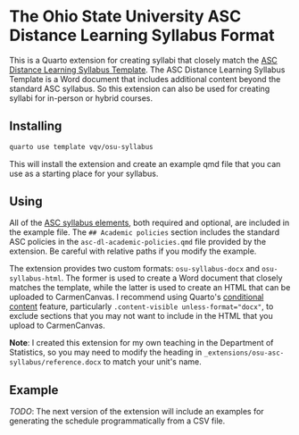 # The Ohio State University ASC Distance Learning Syllabus Format

This is a Quarto extension for creating syllabi that closely 
match the [ASC Distance Learning Syllabus Template](https://go.osu.edu/ascsyllabustemplate). 
The ASC Distance Learning Syllabus Template is a Word document that includes 
additional content beyond the standard ASC syllabus. So this extension 
can also be used for creating syllabi for in-person or hybrid courses.


## Installing

```bash
quarto use template vqv/osu-syllabus
```

This will install the extension and create an example qmd file that you can 
use as a starting place for your syllabus.

## Using

All of the 
[ASC syllabus elements](https://asccas.osu.edu/submission/development/submission-materials/syllabus-elements), 
both required and optional, are included in the example file. The 
`## Academic policies` section includes the standard ASC policies 
in the `asc-dl-academic-policies.qmd` file provided by the extension. 
Be careful with relative paths if you modify the example. 

The extension provides two custom formats: `osu-syllabus-docx` and 
`osu-syllabus-html`. The former is used to create a Word document that 
closely matches the template, while the latter is used to create an HTML that 
can be uploaded to CarmenCanvas. I recommend using Quarto's 
[conditional content](https://quarto.org/docs/authoring/conditional.html) 
feature, particularly `.content-visible unless-format="docx"`, to exclude 
 sections that you may not want to include in the HTML that you upload 
 to CarmenCanvas.

**Note**: I created this extension for my own teaching in the Department of 
Statistics, so you may need to modify the heading in 
`_extensions/osu-asc-syllabus/reference.docx` to match your 
unit's name.

## Example

*TODO*: The next version of the extension will include an examples for 
generating the schedule programmatically from a CSV file. 
